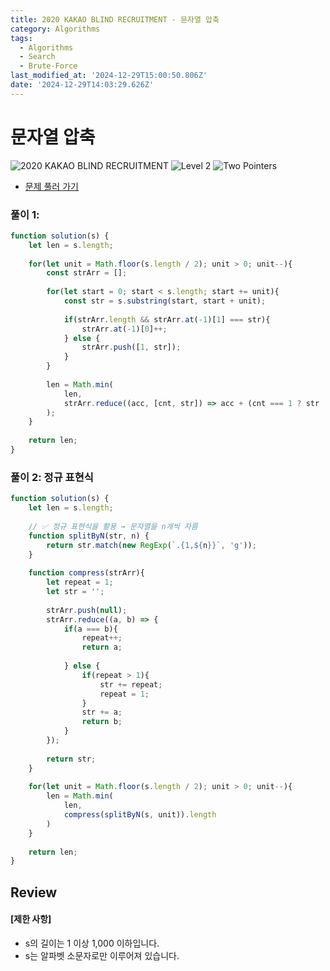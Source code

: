 ```yaml
---
title: 2020 KAKAO BLIND RECRUITMENT - 문자열 압축
category: Algorithms
tags:
  - Algorithms
  - Search
  - Brute-Force
last_modified_at: '2024-12-29T15:00:50.806Z'
date: '2024-12-29T14:03:29.626Z'
---
```


# 문자열 압축

<img src="https://img.shields.io/badge/-2020 KAKAO BLIND RECRUITMENT
-gold" alt="2020 KAKAO BLIND RECRUITMENT"/>   <img src="https://img.shields.io/badge/-Level 2-green" alt="Level 2"/> <img src="https://img.shields.io/badge/-Two Pointers-cornflowerblue" alt="Two Pointers"/> 

- [문제 풀러 가기](https://school.programmers.co.kr/learn/courses/30/lessons/60057)

### 풀이 1: 

```js
function solution(s) {
    let len = s.length;
    
    for(let unit = Math.floor(s.length / 2); unit > 0; unit--){
        const strArr = [];
        
        for(let start = 0; start < s.length; start += unit){
            const str = s.substring(start, start + unit);
            
            if(strArr.length && strArr.at(-1)[1] === str){
                strArr.at(-1)[0]++;
            } else {
                strArr.push([1, str]);
            }
        }
        
        len = Math.min(
            len,        
            strArr.reduce((acc, [cnt, str]) => acc + (cnt === 1 ? str : cnt + str).length, 0)
        );
    }
    
    return len;
}
```

### 풀이 2: 정규 표현식

```js
function solution(s) {
    let len = s.length;
    
    // ✅ 정규 표현식을 활용 → 문자열을 n개씩 자름 
    function splitByN(str, n) {
        return str.match(new RegExp(`.{1,${n}}`, 'g'));
    }
    
    function compress(strArr){
        let repeat = 1;
        let str = '';
        
        strArr.push(null);
        strArr.reduce((a, b) => {
            if(a === b){
                repeat++;
                return a;
                
            } else {
                if(repeat > 1){
                    str += repeat;
                    repeat = 1;
                }
                str += a;
                return b;
            }
        });
        
        return str;
    }
    
    for(let unit = Math.floor(s.length / 2); unit > 0; unit--){
        len = Math.min(
            len, 
            compress(splitByN(s, unit)).length
        )
    }
    
    return len;
}
```

## Review 
#### [제한 사항]
- s의 길이는 1 이상 1,000 이하입니다.
- s는 알파벳 소문자로만 이루어져 있습니다.
